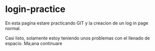 # login-practice


En esta pagina estare practicando GIT y la creacion de un log in page normal.

Casi listo, solamente estoy teniendo unos problemas con el llenado de espacio. Ma;ana continuare